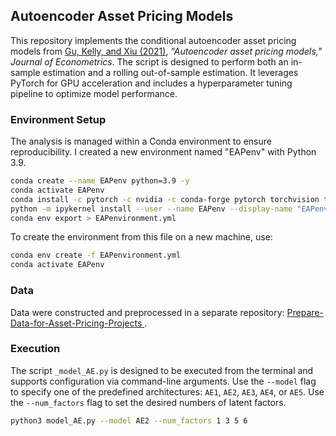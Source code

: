 ## Autoencoder Asset Pricing Models

This repository implements the conditional autoencoder asset pricing models from [Gu, Kelly, and Xiu (2021)](https://www.sciencedirect.com/science/article/pii/S0304407620301998), _"Autoencoder asset pricing models," Journal of Econometrics_. The script is designed to perform both an in-sample estimation and a rolling out-of-sample estimation. It leverages PyTorch for GPU acceleration and includes a hyperparameter tuning pipeline to optimize model performance.

### Environment Setup

The analysis is managed within a Conda environment to ensure reproducibility. I created a new environment named "EAPenv" with Python 3.9.

```bash
conda create --name EAPenv python=3.9 -y
conda activate EAPenv 
conda install -c pytorch -c nvidia -c conda-forge pytorch torchvision torchaudio pytorch-cuda=12.1 pandas numpy tqdm scikit-learn statsmodels joblib seaborn matplotlib openpyxl pyarrow pytables ipykernel -y
python -m ipykernel install --user --name EAPenv --display-name "EAPenv"
conda env export > EAPenvironment.yml
```

To create the environment from this file on a new machine, use:

```bash
conda env create -f EAPenvironment.yml
conda activate EAPenv
```

### Data

Data were constructed and preprocessed in a separate repository: [Prepare-Data-for-Asset-Pricing-Projects
](https://github.com/rongwang0824/Prepare-Data-for-Asset-Pricing-Projects).



### Execution

The script `_model_AE.py` is designed to be executed from the terminal and supports configuration via command-line arguments. Use the `--model` flag to specify one of the predefined architectures: `AE1`, `AE2`, `AE3`, `AE4`, or `AE5`. Use the `--num_factors` flag  to set the desired numbers of latent factors.

```bash
python3 model_AE.py --model AE2 --num_factors 1 3 5 6
```
